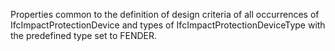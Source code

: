 Properties common to the definition of design criteria of all occurrences of  IfcImpactProtectionDevice and types of IfcImpactProtectionDeviceType with the predefined type set to FENDER.